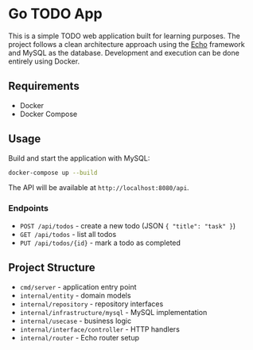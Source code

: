 # Go TODO App

This is a simple TODO web application built for learning purposes. The project follows a clean architecture approach using the [Echo](https://echo.labstack.com/) framework and MySQL as the database. Development and execution can be done entirely using Docker.

## Requirements
- Docker
- Docker Compose

## Usage

Build and start the application with MySQL:

```bash
docker-compose up --build
```

The API will be available at `http://localhost:8080/api`.

### Endpoints
- `POST /api/todos` - create a new todo (JSON `{ "title": "task" }`)
- `GET /api/todos` - list all todos
- `PUT /api/todos/{id}` - mark a todo as completed

## Project Structure

- `cmd/server` - application entry point
- `internal/entity` - domain models
- `internal/repository` - repository interfaces
- `internal/infrastructure/mysql` - MySQL implementation
- `internal/usecase` - business logic
- `internal/interface/controller` - HTTP handlers
- `internal/router` - Echo router setup

